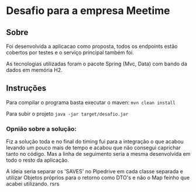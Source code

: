 # Desafio para a empresa Meetime

## Sobre
Foi desenvolvida a aplicacao como proposta, todos os endpoints estão cobertos por testes e o serviço principal
também foi. 

As tecnologias utilizadas foram o pacote Spring (Mvc, Data) com bando da dados em memória H2.

## Instruções

Para compilar o programa basta executar o maven:
`mvn clean install`

Para subir o projeto
`java -jar target/desafio.jar`

### Opnião sobre a solução:
Fiz a solução toda e no final do timing fui para a integração o que acabou levando um pouco mais 
de tempo e acabou que não consegui caprichar tanto no código. Mas a linha de seguimento seria a mesma desenvolvida em
todo o resto da aplicação. 

A ideia seria separar os 'SAVES' no Pipedrive em cada classe separada e utilizar Objetos próprios para o 
retorno como DTO's e não o Map feínho que acabei utilizando. rsrs
